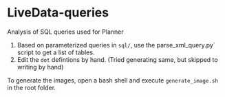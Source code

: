 # LiveData-queries
Analysis of SQL queries used for Planner


1. Based on parameterized queries in `sql/`, use the parse_xml_query.py` script to get a list of tables.
2. Edit the `dot` defintions by hand. (Tried generating same, but skipped to writing by hand)

To generate the images, open a bash shell and execute `generate_image.sh` in the root folder.

